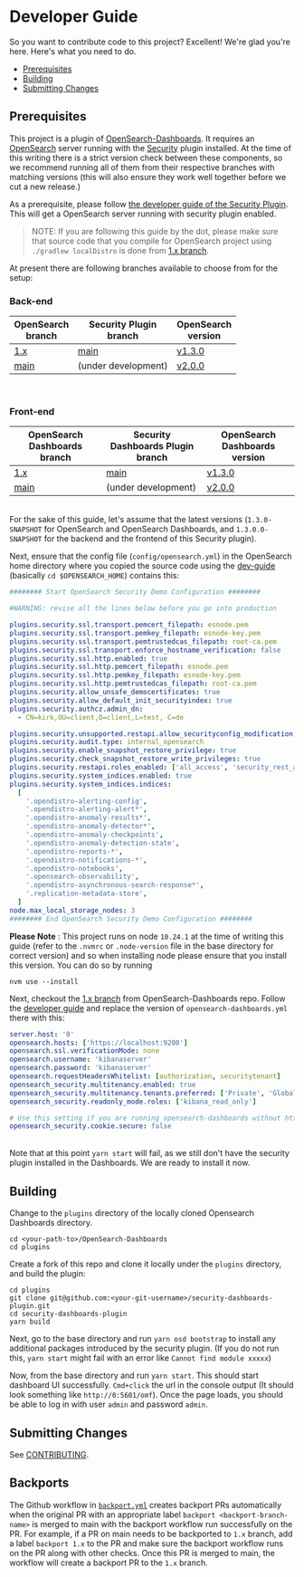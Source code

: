 # Developer Guide

So you want to contribute code to this project? Excellent! We're glad you're here. Here's what you need to do.

- [Prerequisites](#prerequisites)
- [Building](#building)
- [Submitting Changes](#submitting-changes)

## Prerequisites

This project is a plugin of [OpenSearch-Dashboards](**https://github.com/opensearch-project/OpenSearch-Dashboards). It requires an [OpenSearch](https://github.com/opensearch-project/OpenSearch) server running with the [Security](https://github.com/opensearch-project/security) plugin installed. At the time of this writing there is a strict version check between these components, so we recommend running all of them from their respective branches with matching versions (this will also ensure they work well together before we cut a new release.)

As a prerequisite, please follow [the developer guide of the Security Plugin](https://github.com/opensearch-project/security/blob/main/DEVELOPER_GUIDE.md). This will get a OpenSearch server running with security plugin enabled.

> NOTE: If you are following this guide by the dot, please make sure that source code that you compile for OpenSearch project using `./gradlew localDistro` is done from [1.x branch](https://github.com/opensearch-project/OpenSearch/tree/1.x).

At present there are following branches available to choose from for the setup:

### **Back-end**

| OpenSearch<br>branch                                             | Security Plugin<br>branch                               | OpenSearch<br>version                                                                                                                   |
| ---------------------------------------------------------------- | ------------------------------------------------------- | --------------------------------------------------------------------------------------------------------------------------------------- |
| [1.x](https://github.com/opensearch-project/OpenSearch/tree/1.x) | [main](https://github.com/opensearch-project/security/) | [v1.3.0](https://github.com/opensearch-project/OpenSearch/blob/6eda740be744846f7aa0b2674820b5ed9b6be17e/buildSrc/version.properties#L1) |
| [main](https://github.com/opensearch-project/OpenSearch)         | (under development)                                     | [v2.0.0](https://github.com/opensearch-project/OpenSearch/blob/1e5d98329eaa76d1aea19306242e6fa74b840b75/buildSrc/version.properties#L1) |

<br>

### **Front-end**

| OpenSearch Dashboards<br>branch                                             | Security Dashboards Plugin<br>branch                                      | OpenSearch Dashboards<br>version                                                                                                     |
| --------------------------------------------------------------------------- | ------------------------------------------------------------------------- | ------------------------------------------------------------------------------------------------------------------------------------ |
| [1.x](https://github.com/opensearch-project/OpenSearch-Dashboards/tree/1.x) | [main](https://github.com/opensearch-project/security-dashboards-plugin/) | [v1.3.0](https://github.com/opensearch-project/OpenSearch-Dashboards/blob/b82f214babf7ef8db4a9705b7b51a912f779184c/package.json#L14) |
| [main](https://github.com/opensearch-project/OpenSearch-Dashboards)         | (under development)                                                       | [v2.0.0](https://github.com/opensearch-project/OpenSearch-Dashboards/blob/0c3f901c569838b2708a079d058c7d09970b944c/package.json#L14) |

\
For the sake of this guide, let's assume that the latest versions (`1.3.0-SNAPSHOT` for OpenSearch and OpenSearch Dashboards, and `1.3.0.0-SNAPSHOT` for the backend and the frontend of this Security plugin).

Next, ensure that the config file (`config/opensearch.yml`) in the OpenSearch home directory where you copied the source code using the [dev-guide](https://github.com/opensearch-project/security/blob/main/DEVELOPER_GUIDE.md#:~:text=export%20OPENSEARCH_HOME%3D~/Test/opensearch%2D1.3.0%2DSNAPSHOT) (basically `cd $OPENSEARCH_HOME`) contains this:

```yaml
######## Start OpenSearch Security Demo Configuration ########

#WARNING: revise all the lines below before you go into production

plugins.security.ssl.transport.pemcert_filepath: esnode.pem
plugins.security.ssl.transport.pemkey_filepath: esnode-key.pem
plugins.security.ssl.transport.pemtrustedcas_filepath: root-ca.pem
plugins.security.ssl.transport.enforce_hostname_verification: false
plugins.security.ssl.http.enabled: true
plugins.security.ssl.http.pemcert_filepath: esnode.pem
plugins.security.ssl.http.pemkey_filepath: esnode-key.pem
plugins.security.ssl.http.pemtrustedcas_filepath: root-ca.pem
plugins.security.allow_unsafe_democertificates: true
plugins.security.allow_default_init_securityindex: true
plugins.security.authcz.admin_dn:
  - CN=kirk,OU=client,O=client,L=test, C=de

plugins.security.unsupported.restapi.allow_securityconfig_modification: true
plugins.security.audit.type: internal_opensearch
plugins.security.enable_snapshot_restore_privilege: true
plugins.security.check_snapshot_restore_write_privileges: true
plugins.security.restapi.roles_enabled: ['all_access', 'security_rest_api_access']
plugins.security.system_indices.enabled: true
plugins.security.system_indices.indices:
  [
    '.opendistro-alerting-config',
    '.opendistro-alerting-alert*',
    '.opendistro-anomaly-results*',
    '.opendistro-anomaly-detector*',
    '.opendistro-anomaly-checkpoints',
    '.opendistro-anomaly-detection-state',
    '.opendistro-reports-*',
    '.opendistro-notifications-*',
    '.opendistro-notebooks',
    '.opensearch-observability',
    '.opendistro-asynchronous-search-response*',
    '.replication-metadata-store',
  ]
node.max_local_storage_nodes: 3
######## End OpenSearch Security Demo Configuration ########
```

**Please Note** : This project runs on node `10.24.1` at the time of writing this guide (refer to the `.nvmrc` or `.node-version` file in the base directory for correct version) and so when installing node please ensure that you install this version. You can do so by running

```script
nvm use --install
```

Next, checkout the [1.x branch](https://github.com/opensearch-project/OpenSearch-Dashboards/tree/1.x) from OpenSearch-Dashboards repo. Follow the [developer guide](https://github.com/opensearch-project/OpenSearch-Dashboards/blob/1.x/DEVELOPER_GUIDE.md) and replace the version of `opensearch-dashboards.yml` there with this:

```yaml
server.host: '0'
opensearch.hosts: ['https://localhost:9200']
opensearch.ssl.verificationMode: none
opensearch.username: 'kibanaserver'
opensearch.password: 'kibanaserver'
opensearch.requestHeadersWhitelist: [authorization, securitytenant]
opensearch_security.multitenancy.enabled: true
opensearch_security.multitenancy.tenants.preferred: ['Private', 'Global']
opensearch_security.readonly_mode.roles: ['kibana_read_only']

# Use this setting if you are running opensearch-dashboards without https
opensearch_security.cookie.secure: false
```

\
Note that at this point `yarn start` will fail, as we still don't have the security plugin installed in the Dashboards. We are ready to install it now.

## Building

Change to the `plugins` directory of the locally cloned Opensearch Dashboards directory.

```
cd <your-path-to>/OpenSearch-Dashboards
cd plugins
```

Create a fork of this repo and clone it locally under the `plugins` directory, and build the plugin:

```
cd plugins
git clone git@github.com:<your-git-username>/security-dashboards-plugin.git
cd security-dashboards-plugin
yarn build
```

Next, go to the base directory and run `yarn osd bootstrap` to install any additional packages introduced by the security plugin. (If you do not run this, `yarn start` might fail with an error like `Cannot find module xxxxx`)

Now, from the base directory and run `yarn start`. This should start dashboard UI successfully. `Cmd+click` the url in the console output (It should look something like `http://0:5601/omf`). Once the page loads, you should be able to log in with user `admin` and password `admin`.

## Submitting Changes

See [CONTRIBUTING](CONTRIBUTING.md).

## Backports

The Github workflow in [`backport.yml`](.github/workflows/backport.yml) creates backport PRs automatically when the
original PR with an appropriate label `backport <backport-branch-name>` is merged to main with the backport workflow
run successfully on the PR. For example, if a PR on main needs to be backported to `1.x` branch, add a label
`backport 1.x` to the PR and make sure the backport workflow runs on the PR along with other checks. Once this PR is
merged to main, the workflow will create a backport PR to the `1.x` branch.
